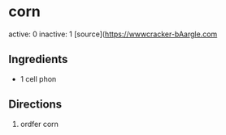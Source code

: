 # corn
active: 0
inactive: 1
[source](https://wwwcracker-bAargle.com
## Ingredients
* 1 cell phon
## Directions
1. ordfer corn
